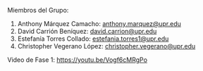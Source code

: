 Miembros del Grupo:
1. Anthony Márquez Camacho: anthony.marquez@upr.edu
2. David Carrión Beníquez: david.carrion@upr.edu
3. Estefanía Torres Collado: estefania.torres1@upr.edu
4. Christopher Vegerano López: christopher.vegerano@upr.edu

Video de Fase 1: https://youtu.be/Vogf6cMRgPo
